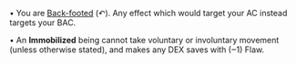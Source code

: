 • You are [Back-footed](https://docs.google.com/document/d/1tEl2LB8uHrA2UrQv1fZHT4yUiFXjuE3nUA9Efl59TPQ/edit#heading=h.52ca8ahlff0v) (↶). Any effect which would target your AC instead targets your BAC.

• An **Immobilized** being cannot take voluntary or involuntary movement (unless otherwise stated), and makes any DEX saves with (‒1) Flaw.